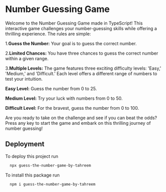 
# Number Guessing Game

Welcome to the Number Guessing Game made in TypeScript! This interactive game challenges your number-guessing skills while offering a thrilling experience. The rules are simple:

1.**Guess the Number:** Your goal is to guess the correct number.

2.**Limited Chances:** You have three chances to guess the correct number within a given range.

3.**Multiple Levels:** The game features three exciting difficulty levels: 'Easy,' 'Medium,' and 'Difficult.' Each level offers a different range of numbers to test your intuition.

**Easy Level:** Guess the number from 0 to 25.

**Medium Level:** Try your luck with numbers from 0 to 50.

**Difficult Level:** For the bravest, guess the number from 0 to 100.

Are you ready to take on the challenge and see if you can beat the odds? Press any key to start the game and embark on this thrilling journey of number guessing!


## Deployment

To deploy this project run

```bash
  npx guess-the-number-game-by-tahreem
```
To install this package run
```bash
  npm i guess-the-number-game-by-tahreem
```